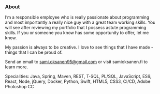 ### About

I’m a responsible employee who is really passionate about programming and most importantly a really nice guy with a great team working skills. You will see after reviewing my portfolio that I possess astute programming skills. If you or someone you know has some opportunity to offer, let me know.

My passion is always to be creative. I love to see things that I have made - things that I can be proud of.

Send an email to sami.oksanen95@gmail.com or visit samioksanen.fi to learn more.

Specialities: Java, Spring, Maven, REST, T-SQL, PL/SQL, JavaScript, ES6, React, Node, jQuery, Docker, Python, Swift, HTML5, CSS3, CI/CD, Adobe Photoshop CC


